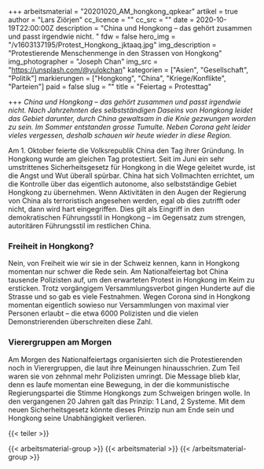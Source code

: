 +++
arbeitsmaterial = "20201020_AM_hongkong_qpkear"
artikel = true
author = "Lars Ziörjen"
cc_licence = ""
cc_src = ""
date = 2020-10-19T22:00:00Z
description = "China und Hongkong – das gehört zusammen und passt irgendwie nicht. "
fdw = false
hero_img = "/v1603137195/Protest_Hongkong_jktaaq.jpg"
img_description = "Protestierende Menschenmenge in den Strassen von Hongkong"
img_photographer = "Joseph Chan"
img_src = "https://unsplash.com/@yulokchan"
kategorien = ["Asien", "Gesellschaft", "Politik"]
markierungen = ["Hongkong", "China", "Kriege/Konflikte", "Parteien"]
paid = false
slug = ""
title = "Feiertag = Protesttag"

+++
_China und Hongkong – das gehört zusammen und passt irgendwie nicht. Nach Jahrzehnten des selbstständigen Daseins von Hongkong leidet das Gebiet darunter, durch China gewaltsam in die Knie gezwungen worden zu sein. Im Sommer entstanden grosse Tumulte. Neben Corona geht leider vieles vergessen, deshalb schauen wir heute wieder in diese Region._

Am 1. Oktober feierte die Volksrepublik China den Tag ihrer Gründung. In Hongkong wurde am gleichen Tag protestiert. Seit im Juni ein sehr umstrittenes Sicherheitsgesetz für Hongkong in die Wege geleitet wurde, ist die Angst und Wut überall spürbar. China hat sich Vollmachten errichtet, um die Kontrolle über das eigentlich autonome, also selbstständige Gebiet Hongkong zu übernehmen. Wenn Aktivitäten in den Augen der Regierung von China als terroristisch angesehen werden, egal ob dies zutrifft oder nicht, dann wird hart eingegriffen. Dies gilt als Eingriff in den demokratischen Führungsstil in Hongkong – im Gegensatz zum strengen, autoritären Führungsstil im restlichen China.

### Freiheit in Hongkong?

Nein, von Freiheit wie wir sie in der Schweiz kennen, kann in Hongkong momentan nur schwer die Rede sein. Am Nationalfeiertag bot China tausende Polizisten auf, um den erwarteten Protest in Hongkong im Keim zu ersticken. Trotz vorgängigem Versammlungsverbot gingen Hunderte auf die Strasse und so gab es viele Festnahmen. Wegen Corona sind in Hongkong momentan eigentlich sowieso nur Versammlungen von maximal vier Personen erlaubt – die etwa 6000 Polizisten und die vielen Demonstrierenden überschreiten diese Zahl.

### Vierergruppen am Morgen

Am Morgen des Nationalfeiertags organisierten sich die Protestierenden noch in Vierergruppen, die laut ihre Meinungen hinausschrien. Zum Teil waren sie von zehnmal mehr Polizisten umringt. Die Message blieb klar, denn es laufe momentan eine Bewegung, in der die kommunistische Regierungspartei die Stimme Hongkongs zum Schweigen bringen wolle. In den vergangenen 20 Jahren galt das Prinzip: 1 Land, 2 Systeme. Mit dem neuen Sicherheitsgesetz könnte dieses Prinzip nun am Ende sein und Hongkong seine Unabhängigkeit verlieren.

{{< teiler >}}

{{< arbeitsmaterial-group >}}
{{< arbeitsmaterial >}}
{{< /arbeitsmaterial-group >}}